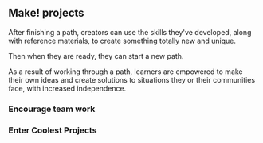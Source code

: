 ## Make! projects 

After finishing a path, creators can use the skills they've developed, along with reference materials, to create something totally new and unique.

Then when they are ready, they can start a new path. 

As a result of working through a path, learners are empowered to make their own ideas and create solutions to situations they or their communities face, with increased independence.

### Encourage team work


### Enter Coolest Projects

